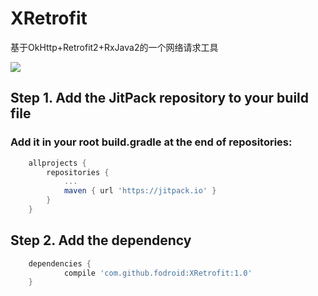 # XRetrofit
基于OkHttp+Retrofit2+RxJava2的一个网络请求工具

[![](https://jitpack.io/v/fodroid/XRetrofit.svg)](https://jitpack.io/#fodroid/XRetrofit)

## Step 1. Add the JitPack repository to your build file

### Add it in your root build.gradle at the end of repositories:
```groovy
	allprojects {
		repositories {
			...
			maven { url 'https://jitpack.io' }
		}
	}
```
## Step 2. Add the dependency
```groovy
	dependencies {
	        compile 'com.github.fodroid:XRetrofit:1.0'
	}
```
